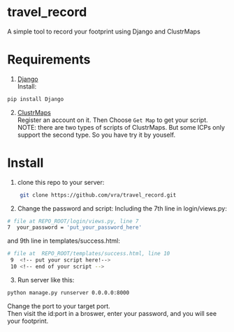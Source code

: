 # travel_record
A simple tool to record your footprint using Django and ClustrMaps

# Requirements
 1. [Django](https://www.djangoproject.com/)  
 Install:
 ```bash
 pip install Django
 ```
 2. [ClustrMaps](https://clustrmaps.com/)  
 Register an account on it. Then Choose `Get Map` to get your script.  
 NOTE: there are two types of scripts of ClustrMaps. But some ICPs only support the second type. So you have try it by youself.

# Install
1. clone this repo to your server:
```bash
	git clone https://github.com/vra/travel_record.git
```
2. Change the password and script:
   Including the 7th line in login/views.py:
```bash
# file at REPO_ROOT/login/views.py, line 7
7  your_password = 'put_your_password_here' 
```
   and 9th line in templates/success.html:
```bash
# file at  REPO_ROOT/templates/success.html, line 10
 9  <!-- put your script here!-->
 10 <!-- end of your script --> 
```
3. Run server like this:
```bash
python manage.py runserver 0.0.0.0:8000
```
   Change the port to your target port.  
   Then visit the id:port in a broswer, enter your password, and you will see your footprint.
